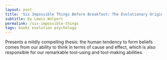 ```yaml
---
layout: post
title: 'Six Impossible Things Before Breakfast: The Evolutionary Origins of Belief (2011)'
subtitle: by Lewis Wolpert
permalink: /six-impossible-things
tags: books evolution psychology
---
```


Presents a mildly compelling thesis: the human tendency to form beliefs comes from our ability to think in terms of cause and effect, which is also responsible for our remarkable tool-using and tool-making abilities.